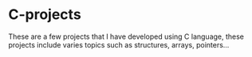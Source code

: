 # C-projects
These are a few projects that I have developed using  C language, these projects include varies topics such as structures, arrays, pointers...
